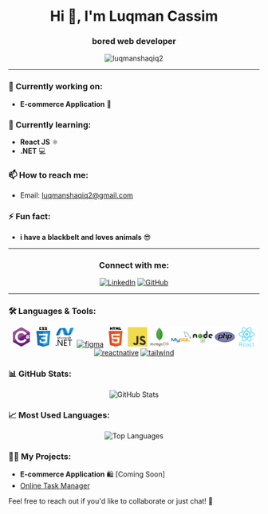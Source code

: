 <h1 align="center">Hi 👋, I'm Luqman Cassim</h1>
<h3 align="center">bored web developer</h3>

<p align="center"> 
  <img src="https://komarev.com/ghpvc/?username=luqmanshaqiq2&label=Profile%20views&color=0e75b6&style=flat" alt="luqmanshaqiq2" />
</p>

---

### 🔭 Currently working on:
- **E-commerce Application** 🛒

### 🌱 Currently learning:
- **React JS** ⚛️
- **.NET** 💻

### 📫 How to reach me:
- Email: [luqmanshaqiq2@gmail.com](mailto:luqmanshaqiq2@gmail.com)

### ⚡ Fun fact:
- **i have a blackbelt and loves animals** 😎

---

<h3 align="center">Connect with me:</h3>
<p align="center">
  <a href="https://www.linkedin.com/in/luqmanshaqiq2" target="_blank"><img src="https://img.shields.io/badge/LinkedIn-0A66C2?style=flat&logo=linkedin&logoColor=white" alt="LinkedIn"/></a>
  <a href="https://github.com/luqmanshaqiq2" target="_blank"><img src="https://img.shields.io/badge/GitHub-181717?style=flat&logo=github&logoColor=white" alt="GitHub"/></a>
</p>

---

### 🛠️ **Languages & Tools:**

<p align="center">
  <a href="https://www.w3schools.com/cs/" target="_blank" rel="noreferrer"><img src="https://raw.githubusercontent.com/devicons/devicon/master/icons/csharp/csharp-original.svg" alt="csharp" width="40" height="40"/></a>
  <a href="https://www.w3schools.com/css/" target="_blank" rel="noreferrer"><img src="https://raw.githubusercontent.com/devicons/devicon/master/icons/css3/css3-original-wordmark.svg" alt="css3" width="40" height="40"/></a>
  <a href="https://dotnet.microsoft.com/" target="_blank" rel="noreferrer"><img src="https://raw.githubusercontent.com/devicons/devicon/master/icons/dot-net/dot-net-original-wordmark.svg" alt="dotnet" width="40" height="40"/></a>
  <a href="https://www.figma.com/" target="_blank" rel="noreferrer"><img src="https://www.vectorlogo.zone/logos/figma/figma-icon.svg" alt="figma" width="40" height="40"/></a>
  <a href="https://www.w3.org/html/" target="_blank" rel="noreferrer"><img src="https://raw.githubusercontent.com/devicons/devicon/master/icons/html5/html5-original-wordmark.svg" alt="html5" width="40" height="40"/></a>
  <a href="https://developer.mozilla.org/en-US/docs/Web/JavaScript" target="_blank" rel="noreferrer"><img src="https://raw.githubusercontent.com/devicons/devicon/master/icons/javascript/javascript-original.svg" alt="javascript" width="40" height="40"/></a>
  <a href="https://www.mongodb.com/" target="_blank" rel="noreferrer"><img src="https://raw.githubusercontent.com/devicons/devicon/master/icons/mongodb/mongodb-original-wordmark.svg" alt="mongodb" width="40" height="40"/></a>
  <a href="https://www.mysql.com/" target="_blank" rel="noreferrer"><img src="https://raw.githubusercontent.com/devicons/devicon/master/icons/mysql/mysql-original-wordmark.svg" alt="mysql" width="40" height="40"/></a>
  <a href="https://nodejs.org" target="_blank" rel="noreferrer"><img src="https://raw.githubusercontent.com/devicons/devicon/master/icons/nodejs/nodejs-original-wordmark.svg" alt="nodejs" width="40" height="40"/></a>
  <a href="https://www.php.net" target="_blank" rel="noreferrer"><img src="https://raw.githubusercontent.com/devicons/devicon/master/icons/php/php-original.svg" alt="php" width="40" height="40"/></a>
  <a href="https://reactjs.org/" target="_blank" rel="noreferrer"><img src="https://raw.githubusercontent.com/devicons/devicon/master/icons/react/react-original-wordmark.svg" alt="react" width="40" height="40"/></a>
  <a href="https://reactnative.dev/" target="_blank" rel="noreferrer"><img src="https://reactnative.dev/img/header_logo.svg" alt="reactnative" width="40" height="40"/></a>
  <a href="https://tailwindcss.com/" target="_blank" rel="noreferrer"><img src="https://www.vectorlogo.zone/logos/tailwindcss/tailwindcss-icon.svg" alt="tailwind" width="40" height="40"/></a>
</p>



### 📊 GitHub Stats:
<p align="center">
  <img src="https://github-readme-stats.vercel.app/api?username=luqmanshaqiq2&show_icons=true&hide_title=true&count_private=true&hide=prs&theme=tokyonight" alt="GitHub Stats" />
</p>


### 📈 Most Used Languages:
<p align="center">
  <img src="https://github-readme-stats.vercel.app/api/top-langs?username=luqmanshaqiq2&show_icons=true&locale=en&layout=compact" alt="Top Languages" />
</p>



### 👨‍💻 My Projects:
- **E-commerce Application** 🛍️ [Coming Soon]
- [Online Task Manager](#)




Feel free to reach out if you'd like to collaborate or just chat! 🌟
